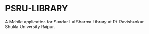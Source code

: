 # PSRU-LIBRARY
A Mobile application for Sundar Lal Sharma Library at Pt. Ravishankar Shukla University Raipur.
